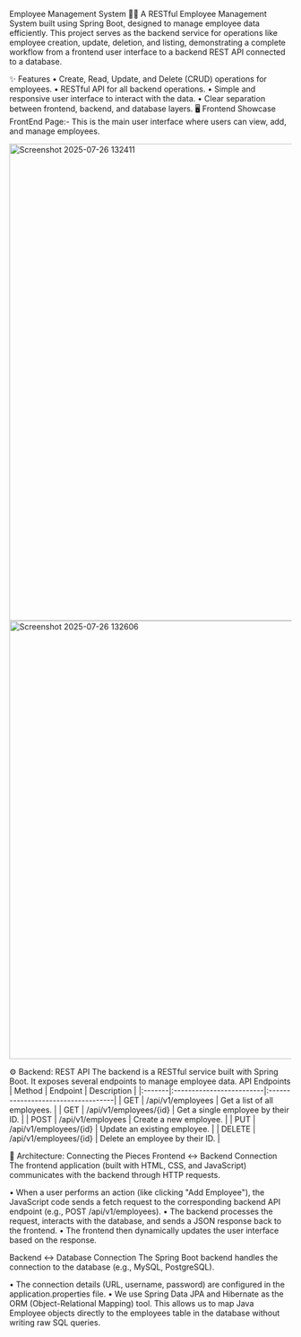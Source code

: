 Employee Management System 🧑‍💼
A RESTful Employee Management System built using Spring Boot, designed to manage employee data efficiently. This project serves as the backend service for operations like employee creation, update, deletion, and listing, demonstrating a complete workflow from a frontend user interface to a backend REST API connected to a database.

✨ Features
• Create, Read, Update, and Delete (CRUD) operations for employees.
• RESTful API for all backend operations.
• Simple and responsive user interface to interact with the data.
• Clear separation between frontend, backend, and database layers.
🖥️ Frontend Showcase
FrontEnd Page:-
This is the main user interface where users can view, add, and manage employees.

<img width="1823" height="850" alt="Screenshot 2025-07-26 132411" src="https://github.com/user-attachments/assets/60de95ff-d796-4198-9b48-6c3e61ef2b1a" />

<img width="1890" height="781" alt="Screenshot 2025-07-26 132606" src="https://github.com/user-attachments/assets/ffe2caff-494b-4999-88d9-ab06c700823e" />


⚙️ Backend: REST API
The backend is a RESTful service built with Spring Boot. It exposes several endpoints to manage employee data.
API Endpoints
| Method | Endpoint                 | Description                        |
|:-------|:-------------------------|:-----------------------------------|
| GET    | /api/v1/employees        | Get a list of all employees.       |
| GET    | /api/v1/employees/{id}   | Get a single employee by their ID. |
| POST   | /api/v1/employees        | Create a new employee.             |
| PUT    | /api/v1/employees/{id}   | Update an existing employee.       |
| DELETE | /api/v1/employees/{id}   | Delete an employee by their ID.    |

🔌 Architecture: Connecting the Pieces
Frontend ↔️ Backend Connection
The frontend application (built with HTML, CSS, and JavaScript) communicates with the backend through HTTP requests.

• When a user performs an action (like clicking "Add Employee"), the JavaScript code sends a fetch request to the corresponding backend API endpoint (e.g., POST /api/v1/employees).
• The backend processes the request, interacts with the database, and sends a JSON response back to the frontend.
• The frontend then dynamically updates the user interface based on the response.

Backend ↔️ Database Connection
The Spring Boot backend handles the connection to the database (e.g., MySQL, PostgreSQL).

• The connection details (URL, username, password) are configured in the application.properties file.
• We use Spring Data JPA and Hibernate as the ORM (Object-Relational Mapping) tool. This allows us to map Java Employee objects directly to the employees table in the database without writing raw SQL queries.










































